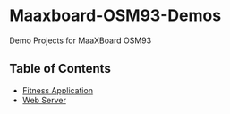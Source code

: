 # Maaxboard-OSM93-Demos
Demo Projects for MaaXBoard OSM93

## Table of Contents
- [Fitness Application](https://github.com/Avnet/Maaxboard-OSM93-Demos/tree/main/DemoApplications/FitnessApplication)
- [Web Server](https://github.com/Avnet/Maaxboard-OSM93-Demos/tree/main/DemoApplications/webServer/webServerUI_DMS)

